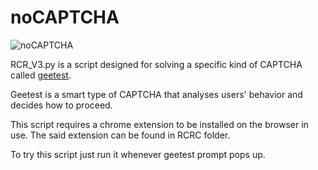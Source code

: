 # noCAPTCHA

![noCAPTCHA](https://user-images.githubusercontent.com/107953645/220710591-6d90e09d-d268-415f-a1b0-3724c399720a.gif)

RCR_V3.py is a script designed for solving a specific kind of CAPTCHA called [geetest](https://www.geetest.com/en/demo).

Geetest is a smart type of CAPTCHA that analyses users' behavior and decides how to proceed.

This script requires a chrome extension to be installed on the browser in use. The said extension can be found in RCRC folder.

To try this script just run it whenever geetest prompt pops up.
